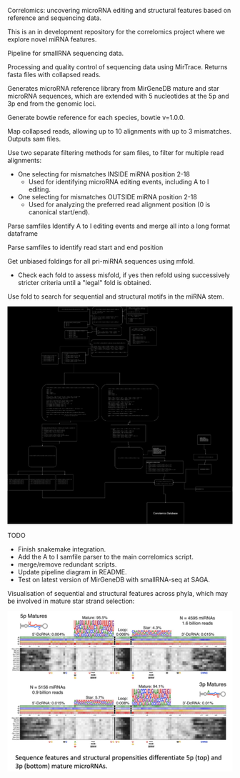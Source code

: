 Correlomics: uncovering microRNA editing and structural features based on reference and sequencing data.

This is an in development repository for the correlomics project where we explore novel miRNA features.

Pipeline for smallRNA sequencing data. 

Processing and quality control of sequencing data using MirTrace. Returns fasta files with collapsed reads.

Generates microRNA reference library from MirGeneDB mature and star microRNA sequences, which are extended with 5 nucleotides at the 5p and 3p end from the genomic loci. 

Generate bowtie reference for each species, bowtie v=1.0.0. 

Map collapsed reads, allowing up to 10 alignments with up to 3 mismatches. Outputs sam files.

Use two separate filtering methods for sam files, to filter for multiple read alignments:
- One selecting for mismatches INSIDE miRNA position 2-18
    - Used for identifying microRNA editing events, including A to I editing.
- One selecting for mismatches OUTSIDE miRNA position 2-18
    - Used for analyzing the preferred read alignment position (0 is canonical start/end).

Parse samfiles Identify A to I editing events and merge all into a long format dataframe

Parse samfiles to identify read start and end position

Get unbiased foldings for all pri-miRNA sequences using mfold.
- Check each fold to assess misfold, if yes then refold using successively stricter criteria until a "legal" fold is obtained.

Use fold to search for sequential and structural motifs in the miRNA stem.

![Image](figures/flow_chart_editing_events.drawio.png) 

TODO
- Finish snakemake integration.
- Add the A to I samfile parser to the main correlomics script.
- merge/remove redundant scripts.
- Update pipeline diagram in README.
- Test on latest version of MirGeneDB with smallRNA-seq at SAGA.

Visualisation of sequential and structural features across phyla, which may be involved in mature star strand selection:


![Image](figures/bulge_heatmap.jpg)